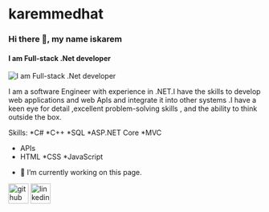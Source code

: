 # karemmedhat
### Hi there 👋, my name iskarem
#### I am Full-stack .Net developer
![I am Full-stack .Net developer](https://scontent.fcai1-2.fna.fbcdn.net/v/t39.30808-1/347420935_104253166053195_1140436351160706532_n.jpg?stp=dst-jpg_s200x200&_nc_cat=103&ccb=1-7&_nc_sid=0ecb9b&_nc_eui2=AeE3uyZK7aLoMWwaFGgyjvEZTFaMitwsjF1MVoyK3CyMXZSzS8W7a2PcATsSXgqrqQnwsC-AqGktoKkCwlHe-8sB&_nc_ohc=OiKVb9OEB2sQ7kNvgFut-fb&_nc_ht=scontent.fcai1-2.fna&oh=00_AYBMqlL0BOoK2KV5uqQCKRqH-F5yZB3_2SOSx2RRXtf-6Q&oe=66C7F8C3)


I am a software Engineer with experience in .NET.I have the skills to develop web applications and web ApIs and integrate it into other systems .I have a keen  eye for detail ,excellent problem-solving skills , and the ability to think outside the box.

Skills: 
*C# 
*C++
*SQL
*ASP.NET Core 
*MVC 
* APIs
* HTML
*CSS
*JavaScript

- 🔭 I’m currently working on this page. 


[<img src='https://cdn.jsdelivr.net/npm/simple-icons@3.0.1/icons/github.svg' alt='github' height='40'>](https://github.com/karemmadhat/karemmedhat)  [<img src='https://cdn.jsdelivr.net/npm/simple-icons@3.0.1/icons/linkedin.svg' alt='linkedin' height='40'>](https://www.linkedin.com/in/https://www.linkedin.com/in/karem-medhat-680baa277//)  






